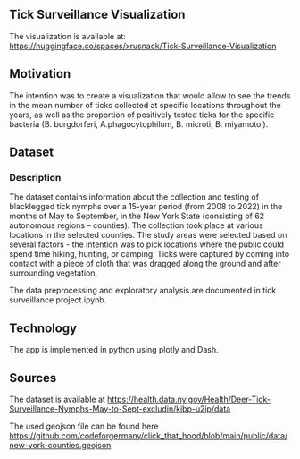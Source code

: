 ## Tick Surveillance Visualization

The visualization is available at: https://huggingface.co/spaces/xrusnack/Tick-Surveillance-Visualization

## Motivation 
The intention was to create a visualization that would allow to see the trends in the mean number of ticks collected at specific locations throughout the years, as well as the proportion of positively tested ticks for the specific bacteria (B. burgdorferi, A.phagocytophilum, B. microti, B. miyamotoi).

## Dataset 
### Description 
The dataset contains information about the collection and testing of blacklegged tick nymphs over a 15-year period (from 2008 to 2022) in the months of May to September, in the New York State (consisting of 62 autonomous regions – counties). The collection took place at various locations in the selected counties. The study areas were selected based on several factors - the intention was to pick locations where the public could spend time hiking, hunting, or camping. Ticks were captured by coming into contact with a piece of cloth that was dragged along the ground and after surrounding vegetation.

The data preprocessing and exploratory analysis are documented in tick surveillance project.ipynb. 

## Technology
The app is implemented in python using plotly and Dash.

## Sources
The dataset is available at https://health.data.ny.gov/Health/Deer-Tick-Surveillance-Nymphs-May-to-Sept-excludin/kibp-u2ip/data

The used geojson file can be found here https://github.com/codeforgermany/click_that_hood/blob/main/public/data/new-york-counties.geojson
